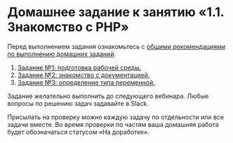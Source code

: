# Домашнее задание к занятию «1.1. Знакомство с PHP»

Перед выполнением задания ознакомьтесь с [общими рекомендациями по выполнению домашних заданий](../homework.md).

1. [Задание №1: подготовка рабочей среды.](./exercise-01.md)
1. [Задание №2: знакомство с документацией.](./exercise-02.md)
1. [Задание №3: определение типа переменной.](./exercise-03.md)

Задание желательно выполнить до следующего вебинара. Любые вопросы по решению задач задавайте в Slack.

Присылать на проверку можно каждую задачу по отдельности или все задачи вместе. Во время проверки по частям ваша домашняя работа будет обозначаться статусом «На доработке».